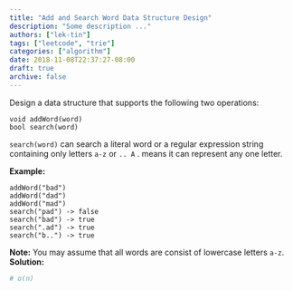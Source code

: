 ```yaml
---
title: "Add and Search Word Data Structure Design"
description: "Some description ..."
authors: ["lek-tin"]
tags: ["leetcode", "trie"]
categories: ["algorithm"]
date: 2018-11-08T22:37:27-08:00
draft: true
archive: false
---
```

Design a data structure that supports the following two operations:
```
void addWord(word)
bool search(word)
```
`search(word)` can search a literal word or a regular expression string containing only letters `a-z` or `.. A` . means it can represent any one letter.

**Example:**
```
addWord("bad")
addWord("dad")
addWord("mad")
search("pad") -> false
search("bad") -> true
search(".ad") -> true
search("b..") -> true
```
**Note:**
You may assume that all words are consist of lowercase letters `a-z`.
**Solution:**
```python
# o(n)
```